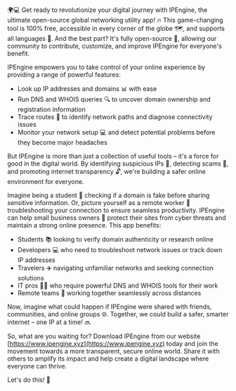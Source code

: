 🌍💻 Get ready to revolutionize your digital journey with IPEngine, the ultimate open-source global networking utility app! 🔥 This game-changing tool is 100% free, accessible in every corner of the globe 🗺️, and supports all languages 💬. And the best part? It's fully open-source 👀, allowing our community to contribute, customize, and improve IPEngine for everyone's benefit.

IPEngine empowers you to take control of your online experience by providing a range of powerful features:

* Look up IP addresses and domains 📊 with ease
* Run DNS and WHOIS queries 🔍 to uncover domain ownership and registration information
* Trace routes 📍 to identify network paths and diagnose connectivity issues
* Monitor your network setup 💻 and detect potential problems before they become major headaches

But IPEngine is more than just a collection of useful tools – it's a force for good in the digital world. By identifying suspicious IPs 🔴, detecting scams 🚨, and promoting internet transparency 🔓, we're building a safer online environment for everyone.

Imagine being a student 🔧 checking if a domain is fake before sharing sensitive information. Or, picture yourself as a remote worker 💼 troubleshooting your connection to ensure seamless productivity. IPEngine can help small business owners 👥 protect their sites from cyber threats and maintain a strong online presence. This app benefits:

* Students 📚 looking to verify domain authenticity or research online
* Developers 💻 who need to troubleshoot network issues or track down IP addresses
* Travelers ✈️ navigating unfamiliar networks and seeking connection solutions
* IT pros 👩‍💻 who require powerful DNS and WHOIS tools for their work
* Remote teams 🏢 working together seamlessly across distances

Now, imagine what could happen if IPEngine were shared with friends, communities, and online groups 🌐. Together, we could build a safer, smarter internet – one IP at a time! 🔜

So, what are you waiting for? Download IPEngine from our website [https://www.ipengine.xyz](https://www.ipengine.xyz) today and join the movement towards a more transparent, secure online world. Share it with others to amplify its impact and help create a digital landscape where everyone can thrive.

Let's do this! 🚀
